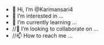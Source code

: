 - 👋 Hi, I’m @Karimansari4
- 👀 I’m interested in ...
- 🌱 I’m currently learning ...
- //💞️ I’m looking to collaborate on ...
- //📫 How to reach me ...

<!---
Karimansari4/Karimansari4 is a ✨ special ✨ repository because its `README.md` (this file) appears on your GitHub profile.
You can click the Preview link to take a look at your changes.
--->
